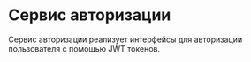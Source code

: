 # Сервис авторизации

Сервис авторизации реализует интерфейсы для авторизации пользователя с помощью JWT токенов.